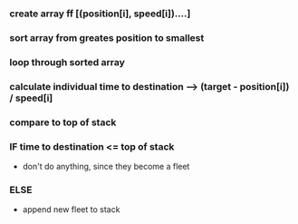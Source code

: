 ### create array ff [(position[i], speed[i])....]

### sort array from greates position to smallest

### loop through sorted array

### calculate individual time to destination --> (target - position[i]) / speed[i]

### compare to top of stack

### IF time to destination <= top of stack

- don't do anything, since they become a fleet

### ELSE

- append new fleet to stack
